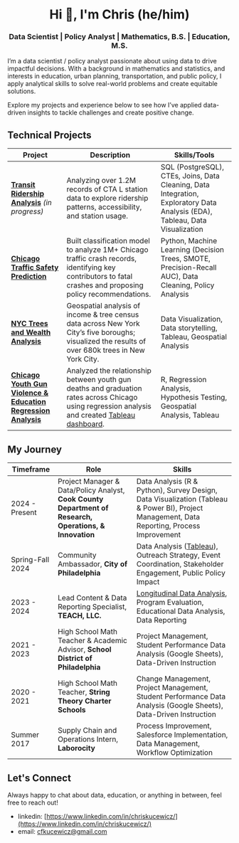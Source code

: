 <h1 align="center">Hi 👋, I'm Chris (he/him)</h1>
<h3 align="center">Data Scientist | Policy Analyst | Mathematics, B.S. | Education, M.S. </h3>

<p align="left">
  I’m a data scientist / policy analyst passionate about using data to drive impactful decisions. With a background in mathematics and statistics, and interests in education, urban planning, transportation, and public policy, I apply analytical skills to solve real-world problems and create equitable solutions.
</p>

<p align="left">
  Explore my projects and experience below to see how I’ve applied data-driven insights to tackle challenges and create positive change.
</p>

## Technical Projects

| Project                                   | Description                                                                                                    | Skills/Tools                                                        |
|------------------------------------------------|----------------------------------------------------------------------------------------------------------------|-----------------------------------------------------------------------------------|
| [**Transit Ridership Analysis**](https://github.com/ckucewicz/cta_ridership_analysis) *(in progress)* | Analyzing over 1.2M records of CTA L station data to explore ridership patterns, accessibility, and station usage. | SQL (PostgreSQL), CTEs, Joins, Data Cleaning, Data Integration, Exploratory Data Analysis (EDA), Tableau, Data Visualization |
| [**Chicago Traffic Safety Prediction**](https://github.com/ckucewicz/traffic_crash_prediction)             | Built classification model to analyze 1M+ Chicago traffic crash records, identifying key contributors to fatal crashes and proposing policy recommendations. | Python, Machine Learning (Decision Trees, SMOTE, Precision-Recall AUC), Data Cleaning, Policy Analysis |
| [**NYC Trees and Wealth Analysis**](https://public.tableau.com/views/WealthTreesinNYC/Dashboard1?:language=en-US&:sid=&:redirect=auth&:display_count=n&:origin=viz_share_link) | Geospatial analysis of income & tree census data across New York City’s five boroughs; visualized the results of over 680k trees in New York City.| Data Visualization, Data storytelling, Tableau, Geospatial Analysis |
| [**Chicago Youth Gun Violence & Education Regression Analysis**](https://github.com/ckucewicz/mortality_education_analysis) | Analyzed the relationship between youth gun deaths and graduation rates across Chicago using regression analysis and created [Tableau dashboard](https://public.tableau.com/views/DataVizChallenge_Gun_Violence__Edu/scientificdashboard3?:language=en-US&:sid=&:redirect=auth&:display_count=n&:origin=viz_share_link). | R, Regression Analysis, Hypothesis Testing, Geospatial Analysis, Tableau          |

## My Journey

| Timeframe          | Role                                                              | Skills                                                                                                    |
|--------------------|--------------------------------------------------------------------|------------------------------------------------------------------------------------------------------------------|
| 2024 - Present  | Project Manager & Data/Policy Analyst, **Cook County Department of Research, Operations, & Innovation** | Data Analysis (R & Python), Survey Design, Data Visualization (Tableau & Power BI), Project Management, Data Reporting, Process Improvement |
| Spring-Fall 2024  | Community Ambassador, **City of Philadelphia**         | Data Analysis ([Tableau](https://public.tableau.com/views/VisionZeroAmbassadorOutreachAnalysis/Dashboard2?:language=en-US&publish=yes&:sid=&:redirect=auth&:display_count=n&:origin=viz_share_link)), Outreach Strategy, Event Coordination, Stakeholder Engagement, Public Policy Impact     |
| 2023 - 2024  | Lead Content & Data Reporting Specialist, **TEACH, LLC.**  | [Longitudinal Data Analysis](https://www.canva.com/design/DAGPAFaaptU/BjIkCCie1uVsM7v-BKOd9g/view?utm_content=DAGPAFaaptU&utm_campaign=designshare&utm_medium=link&utm_source=editor), Program Evaluation, Educational Data Analysis, Data Reporting |
| 2021 - 2023  | High School Math Teacher & Academic Advisor, **School District of Philadelphia** | Project Management, Student Performance Data Analysis (Google Sheets), Data-Driven Instruction |
| 2020 - 2021  | High School Math Teacher, **String Theory Charter Schools** | Change Management, Project Management, Student Performance Data Analysis (Google Sheets), Data-Driven Instruction                    |
| Summer 2017  | Supply Chain and Operations Intern, **Laborocity**                 | Process Improvement, Salesforce Implementation, Data Management, Workflow Optimization                         |

## Let's Connect
Always happy to chat about data, education, or anything in between, feel free to reach out!
* linkedin: [https://www.linkedin.com/in/chriskucewicz/](https://www.linkedin.com/in/chriskucewicz/)
* email: [cfkucewicz@gmail.com](cfkucewicz@gmail.com)
